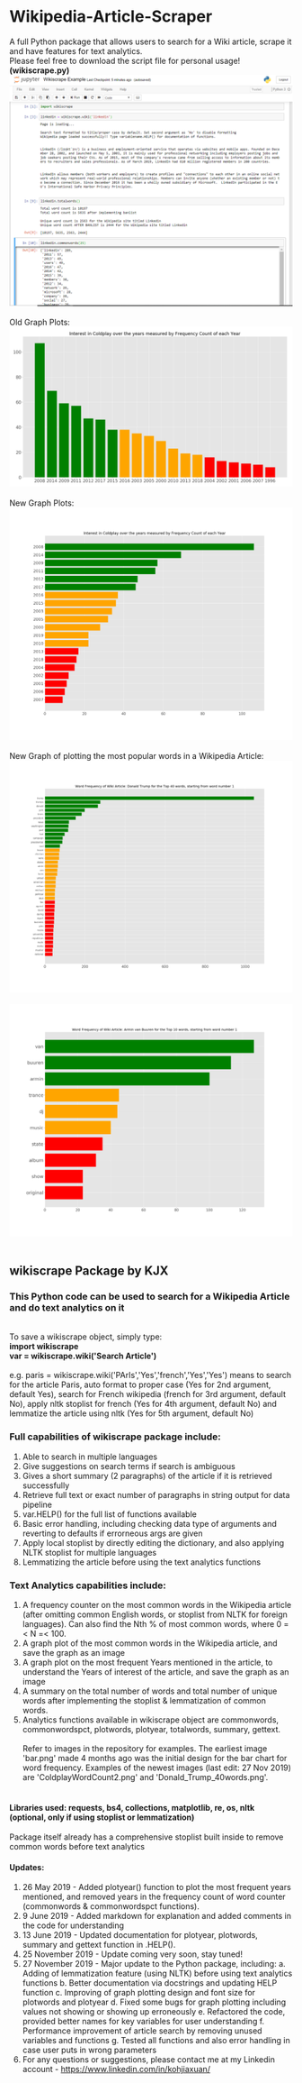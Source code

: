 # Wikipedia-Article-Scraper
A full Python package that allows users to search for a Wiki article, scrape it and have features for text analytics. <br>
Please feel free to download the script file for personal usage! <b>(wikiscrape.py)</b> <br>
![Linkedin Example](https://github.com/kohjiaxuan/Wikipedia-Article-Scraper/blob/master/WikiScrape_Example.PNG)  <br><br>
Old Graph Plots: <br>
![Coldplay Wiki - Years Mentioned](https://github.com/kohjiaxuan/Wikipedia-Article-Scraper/blob/master/coldplayyearcount2.jpg)  <br><br>
New Graph Plots:
![Coldplay Wiki - Years Mentioned NEW](https://github.com/kohjiaxuan/Wikipedia-Article-Scraper/blob/master/ColdplayWordCount2.png)  <br><br>
New Graph of plotting the most popular words in a Wikipedia Article:
![Donald Trump Wiki - 40 Most Popular Words](https://github.com/kohjiaxuan/Wikipedia-Article-Scraper/blob/master/Donald_Trump_40words.png) <br><br>
![Armin van Buuren - 10 Most Popular Words](https://github.com/kohjiaxuan/Wikipedia-Article-Scraper/blob/master/Armin_top10words_25112019.png) <br><br>
## wikiscrape Package by KJX
### This Python code can be used to search for a Wikipedia Article and do text analytics on it
<br>
To save a wikiscrape object, simply type: <br>
<b> import wikiscrape </b><br>
<b> var = wikiscrape.wiki('Search Article') </b> <br> <br>
e.g. paris = wikiscrape.wiki('PArIs','Yes','french','Yes','Yes') means to search for the article Paris, auto format to proper case (Yes for 2nd argument, default Yes), search for French wikipedia (french for 3rd argument, default No), apply nltk stoplist for french (Yes for 4th argument, default No) and lemmatize the article using nltk (Yes for 5th argument, default No) <br>

### Full capabilities of wikiscrape package include: <br>
1. Able to search in multiple languages <br>
2. Give suggestions on search terms if search is ambiguous <br>
3. Gives a short summary (2 paragraphs) of the article if it is retrieved successfully <br>
4. Retrieve full text or exact number of paragraphs in string output for data pipeline <br>
5. var.HELP() for the full list of functions available <br>
6. Basic error handling, including checking data type of arguments and reverting to defaults if errorneous args are given <br>
7. Apply local stoplist by directly editing the dictionary, and also applying NLTK stoplist for multiple languages <br>
8. Lemmatizing the article before using the text analytics functions <br>

### Text Analytics capabilities include: <br>
1. A frequency counter on the most common words in the Wikipedia article (after omitting common English words, or stoplist from NLTK for foreign languages). Can also find the Nth % of most common words, where 0 =< N =< 100. <br>
2. A graph plot of the most common words in the Wikipedia article, and save the graph as an image <br>
3. A graph plot on the most frequent Years mentioned in the article, to understand the Years of interest of the article, and save the graph as an image <br>
4. A summary on the total number of words and total number of unique words after implementing the stoplist & lemmatization of common words. <br>
5. Analytics functions available in wikiscrape object are commonwords, commonwordspct, plotwords, plotyear, totalwords, summary, gettext. 
<br><br>
Refer to images in the repository for examples. The earliest image 'bar.png' made 4 months ago was the initial design for the bar chart for word frequency. Examples of the newest images (last edit: 27 Nov 2019) are 'ColdplayWordCount2.png' and 'Donald_Trump_40words.png'.
<br><br>

#### Libraries used: requests, bs4, collections, matplotlib, re, os, nltk (optional, only if using stoplist or lemmatization)
Package itself already has a comprehensive stoplist built inside to remove common words before text analytics <br>

#### Updates: <br>
1. 26 May 2019 - Added plotyear() function to plot the most frequent years mentioned, and removed years in the frequency count of word counter (commonwords & commonwordspct functions).
2. 9 June 2019 - Added markdown for explanation and added comments in the code for understanding <br>
3. 13 June 2019 - Updated documentation for plotyear, plotwords, summary and gettext function in .HELP(). <br>
4. 25 November 2019 - Update coming very soon, stay tuned! <br>
5. 27 November 2019 - Major update to the Python package, including: 
  a. Adding of lemmatization feature (using NLTK) before using text analytics functions
  b. Better documentation via docstrings and updating HELP function
  c. Improving of graph plotting design and font size for plotwords and plotyear
  d. Fixed some bugs for graph plotting including values not showing or showing up erroneously
  e. Refactored the code, provided better names for key variables for user understanding 
  f. Performance improvement of article search by removing unused variables and functions
  g. Tested all functions and also error handling in case user puts in wrong parameters
6. For any questions or suggestions, please contact me at my Linkedin account - https://www.linkedin.com/in/kohjiaxuan/ <br>
